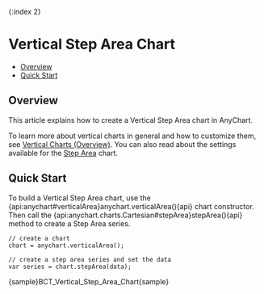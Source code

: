 {:index 2}
# Vertical Step Area Chart

* [Overview](#overview)
* [Quick Start](#quick_start)

## Overview

This article explains how to create a Vertical Step Area chart in AnyChart.

To learn more about vertical charts in general and how to customize them, see [Vertical Charts (Overview)](Overview). You can also read about the settings available for the [Step Area](../Step_Area_Chart) chart.

## Quick Start

To build a Vertical Step Area chart, use the {api:anychart#verticalArea}anychart.verticalArea(){api} chart constructor. Then call the {api:anychart.charts.Cartesian#stepArea}stepArea(){api} method to create a Step Area series.

```
// create a chart
chart = anychart.verticalArea();

// create a step area series and set the data
var series = chart.stepArea(data);
```

{sample}BCT\_Vertical\_Step\_Area\_Chart{sample}